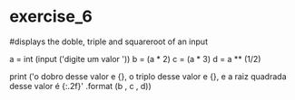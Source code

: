 # exercise_6
#displays the doble, triple and squareroot of an input

a = int (input ('digite um valor   '))
b = (a * 2)
c = (a * 3)
d = a ** (1/2)

print ('o dobro desse valor e {}, o triplo desse valor e {}, e a raiz quadrada desse valor é {:.2f}' .format (b , c , d))

